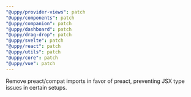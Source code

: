 ```yaml
---
"@uppy/provider-views": patch
"@uppy/components": patch
"@uppy/companion": patch
"@uppy/dashboard": patch
"@uppy/drag-drop": patch
"@uppy/svelte": patch
"@uppy/react": patch
"@uppy/utils": patch
"@uppy/core": patch
"@uppy/vue": patch
---
```


Remove preact/compat imports in favor of preact, preventing JSX type issues in certain setups.
